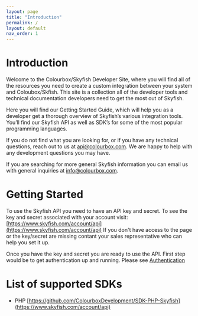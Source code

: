 ```yaml
---
layout: page
title: "Introduction"
permalink: /
layout: default
nav_order: 1
---
```


# Introduction

Welcome to the Colourbox/Skyfish Developer Site, where you will find all of the resources you need to create a custom integration between your system and Coloubox/Skfish. This site is a collection all of the developer tools and technical documentation developers need to get the most out of Skyfish.

Here you will find our Getting Started Guide, which will help you as a developer get a thorough overview of Skyfish’s various integration tools. You’ll find our Skyfish API as well as SDK’s for some of the most popular programming languages.

If you do not find what you are looking for, or if you have any technical questions, reach out to us at api@colourbox.com. We are happy to help with any development questions you may have.

If you are searching for more general Skyfish information you can email us with general inquiries at info@colourbox.com.

# Getting Started
To use the Skyfish API you need to have an API key and secret. To see the key and secret associated with your account visit: [https://www.skyfish.com/account/api](https://www.skyfish.com/account/api)
If you don't have access to the page or the key/secret are  missing contant your sales representative who can help you set it up. 

Once you have the key and secret you are ready to use the API. First step would be to get authentication up and running. Please see [Authentication](/authentication)

# List of supported SDKs
- PHP [https://github.com/ColourboxDevelopment/SDK-PHP-Skyfish](https://www.skyfish.com/account/api)

